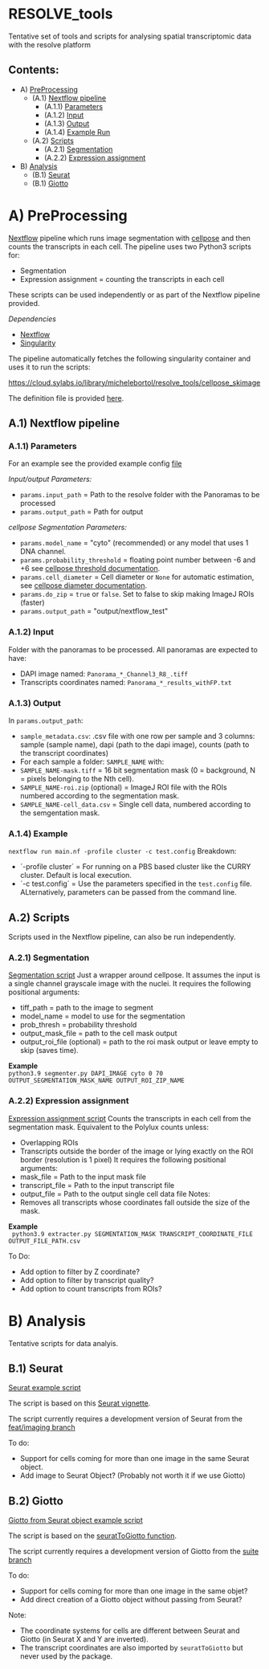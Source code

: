 # RESOLVE_tools
Tentative set of tools and scripts for analysing spatial transcriptomic data with the resolve platform

## Contents:
+ A) [PreProcessing](#PreProcessing)
    + (A.1) [Nextflow pipeline](##Pipeline)
        + (A.1.1) [Parameters](###Parameters)
        + (A.1.2) [Input](###Input)
        + (A.1.3) [Output](###Output)
        + (A.1.4) [Example Run](###Example)
    + (A.2) [Scripts](##Scripts)
        + (A.2.1) [Segmentation](###Segmentation)
        + (A.2.2) [Expression assignment](###expression_assign)
+ B) [Analysis](#Analysis)
  + (B.1) [Seurat](##Seurat)
  + (B.1) [Giotto](##Giotto)


# A) PreProcessing <a name="PreProcessing"></a>
[Nextflow](https://www.nextflow.io/) pipeline which runs image segmentation with [cellpose](https://github.com/MouseLand/cellpose) and then counts the transcripts in each cell. The pipeline uses two Python3 scripts for:
+ Segmentation
+ Expression assignment = counting the transcripts in each cell

These scripts can be used independently or as part of the Nextflow pipeline provided.

*Dependencies*
+ [Nextflow](https://www.nextflow.io/)
+ [Singularity](https://docs.sylabs.io/guides/latest/user-guide/) 

The pipeline automatically fetches the following singularity container and uses it to run the scripts:

https://cloud.sylabs.io/library/michelebortol/resolve_tools/cellpose_skimage

The definition file is provided [here](https://github.com/MicheleBortol/RESOLVE_tools/blob/main/singularity/cellpose.def).

## A.1) Nextflow pipeline <a name="##Pipeline"></a>

### A.1.1) Parameters <a name="##Parameters"></a>
For an example see the provided example config [file](https://github.com/MicheleBortol/RESOLVE_tools/blob/main/example.config)
    
*Input/output Parameters:*
+ `params.input_path` = Path to the resolve folder with the Panoramas to be processed
+ `params.output_path` = Path for output

*cellpose Segmentation Parameters:*
+ `params.model_name` = "cyto" (recommended) or any model that uses 1 DNA channel.
+ `params.probability_threshold` = floating point number between -6 and +6 see [cellpose threshold documentation](https://cellpose.readthedocs.io/en/latest/settings.html#mask-threshold).
+ `params.cell_diameter` = Cell diameter or `None` for automatic estimation, see [cellpose diameter documentation](https://cellpose.readthedocs.io/en/latest/settings.html#diameter).
+ `params.do_zip` =	`true` or `false`.  Set to false to skip making ImageJ ROIs (faster)
+ `params.output_path` = "output/nextflow_test"

### A.1.2) Input <a name="##Input"></a>
Folder with the panoramas to be processed. All panoramas are expected to have:
+ DAPI image named: `Panorama_*_Channel3_R8_.tiff`
+ Transcripts coordinates named: `Panorama_*_results_withFP.txt`
    
### A.1.3) Output <a name="##Output"></a>
In `params.output_path`: 
+ `sample_metadata.csv`: .csv file with one row per sample and 3 columns: sample (sample name), dapi (path to the dapi image), counts (path to the transcript coordinates)
+ For each sample a folder: `SAMPLE_NAME` with: 
+ `SAMPLE_NAME-mask.tiff` = 16 bit segmentation mask (0 = background, N = pixels belonging to the Nth cell).
+ `SAMPLE_NAME-roi.zip` (optional) = ImageJ ROI file with the ROIs numbered according to the segmentation mask.
+ `SAMPLE_NAME-cell_data.csv` = Single cell data, numbered according to the semgentation mask.

### A.1.4) Example <a name="##Example"></a>
`nextflow run main.nf -profile cluster -c test.config`
Breakdown:
+ ´-profile cluster´ = For running on a PBS based cluster like the CURRY cluster. Default is local execution.
+ ´-c test.config´ = Use the parameters specified in the `test.config` file. ALternatively, parameters can be passed from the command line.


## A.2) Scripts <a name="#Scripts"></a>
Scripts used in the Nextflow pipeline, can also be run independently.

### A.2.1) Segmentation <a name="##Segmentation"></a>
[Segmentation script](https://github.com/MicheleBortol/RESOLVE_tools/blob/main/bin/segmenter.py)
Just a wrapper around cellpose. It assumes the input is a single channel grayscale image with the nuclei. It requires the following positional arguments:
+ tiff_path = path to the image to segment
+ model_name = model to use for the segmentation			
+ prob_thresh = probability threshold
+ output_mask_file = path to the cell mask output
+ output_roi_file (optional) = path to the roi mask output or leave empty to skip (saves time).

**Example**  
`python3.9 segmenter.py DAPI_IMAGE cyto 0 70 OUTPUT_SEGMENTATION_MASK_NAME OUTPUT_ROI_ZIP_NAME`

### A.2.2) Expression assignment <a name="##expression_assign"></a>
[Expression assignment script](https://github.com/MicheleBortol/RESOLVE_tools/blob/main/bin/segmenter.py)
Counts the transcripts in each cell from the segmentation mask. Equivalent to the Polylux counts unless:
+ Overlapping ROIs
+ Transcripts outside the border of the image or lying exactly on the ROI border (resolution is 1 pixel)
It requires the following positional arguments:
+ mask_file = Path to the input mask file
+ transcript_file = Path to the input transcript file
+ output_file = Path to the output single cell data file
Notes:
+ Removes all transcripts whose coordinates fall outside the size of the mask.

**Example**  
` python3.9 extracter.py SEGMENTATION_MASK TRANSCRIPT_COORDINATE_FILE OUTPUT_FILE_PATH.csv`

To Do:
+ Add option to filter by Z coordinate?
+ Add option to filter by transcript quality?
+ Add option to count transcripts from ROIs? 


# B) Analysis <a name="Analysis"></a>
Tentative scripts for data analyis.
## B.1) Seurat <a name="#Seurat"></a>
[Seurat example script](https://github.com/MicheleBortol/RESOLVE_tools/blob/main/bin/resolveseurat.R)

The script is based on this [Seurat vignette](https://satijalab.org/seurat/articles/spatial_vignette_2.html#human-lymph-node-akoya-codex-system).

The script currently requires a development version of Seurat from the [feat/imaging branch](https://github.com/satijalab/seurat/tree/feat/imaging)

To do:
+ Support for cells coming for more than one image in the same Seurat object.
+ Add image to Seurat Object? (Probably not worth it if we use Giotto)

## B.2) Giotto <a name="#Giotto"></a>

[Giotto from Seurat object example script](https://github.com/MicheleBortol/RESOLVE_tools/blob/main/bin/resolvegiottoseurat.R)

The script is based on the [seuratToGiotto function](https://github.com/RubD/Giotto/blob/suite/R/interoperability.R).

The script currently requires a development version of Giotto from the [suite branch](https://github.com/RubD/Giotto/tree/suite)

To do:
+ Support for cells coming for more than one image in the same objet?
+ Add direct creation of a Giotto object without passing from Seurat?

Note:
+ The coordinate systems for cells are different between Seurat and Giotto (in Seurat X and Y are inverted). 
+ The transcript coordinates are also imported by `seuratToGiotto` but never used by the package.
